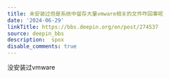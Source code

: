 ```yaml
---
title: 未安装过但是系统中留存大量vmware相关的文件咋回事呢
date: '2024-06-29'
linkTitle: https://bbs.deepin.org/en/post/274537
source: deepin_bbs
description:  spox 
disable_comments: true
---
```

没安装过vmware
